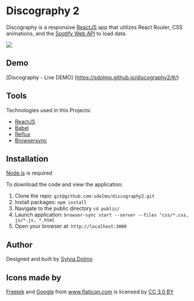 # Discography 2

Discography is a responsive [ReactJS](https://facebook.github.io/react/) app that utilizes React Router, CSS animations, and the [Spotify Web API](https://developer.spotify.com/web-api/) to load data.

![](https://github.com/sdolmo/discography2/blob/master/public/images/DiscDemo.gif)

## Demo
[Discography - Live DEMO] (https://sdolmo.github.io/discography2/#/)

## Tools
Technologies used in this Projects:
* [ReactJS](https://facebook.github.io/react/)
* [Babel](https://reacttraining.com/react-router/)
* [Reflux](https://github.com/reflux/refluxjs)
* [Browsersync](https://browsersync.io/)

## Installation

[Node.js](https://nodejs.org/en/) is required

To download the code and view the application:

1. Clone the repo: `git@github.com:sdolmo/discography2.git`
2. Install packages: `npm install`
3. Navigate to the public directory `cd public/`
4. Launch application: `browser-sync start --server --files "css/*.css, js/*.js, *.html`
5. Open your browser at: `http://localhost:3000`

## Author

Designed and built by [Sylvia Dolmo](https://twitter.com/SylviaDolmo)

## Icons made by
<div><a href="http://www.freepik.com" title="Freepik">Freepik</a> and <a href="http://www.flaticon.com/authors/google" title="Google">Google</a> from <a href="http://www.flaticon.com" title="Flaticon">www.flaticon.com</a> is licensed by <a href="http://creativecommons.org/licenses/by/3.0/" title="Creative Commons BY 3.0" target="_blank">CC 3.0 BY</a></div>
